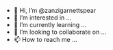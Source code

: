 - 👋 Hi, I’m @zanzigarnettspear
- 👀 I’m interested in ...
- 🌱 I’m currently learning ...
- 💞️ I’m looking to collaborate on ...
- 📫 How to reach me ...

<!---
zanzigarnettspear/zanzigarnettspear is a ✨ special ✨ repository because its `README.md` (this file) appears on your GitHub profile.
You can click the Preview link to take a look at your changes.
--->

